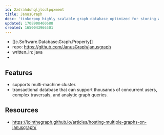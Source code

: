 ```yaml
---
id: 2zdrahduhqljlcdlpqxmemt
title: JanusGraph
desc: 'tinkerpop highly scalable graph database optimized for storing and querying large graphs'
updated: 1708908460688
created: 1650043966501
---
```


- [[c.Software.Database.Graph.Property]]
- repo: https://github.com/JanusGraph/janusgraph
- written_in: java
- 

## Features

- supports multi-machine cluster. 
- transactional database that can support thousands of concurrent users, complex traversals, and analytic graph queries.

## Resources

- https://jointhegraph.github.io/articles/hosting-multiple-graphs-on-janusgraph/
